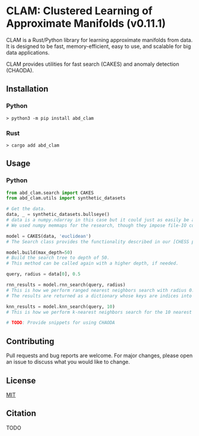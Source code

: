 # CLAM: Clustered Learning of Approximate Manifolds (v0.11.1)

CLAM is a Rust/Python library for learning approximate manifolds from data.
It is designed to be fast, memory-efficient, easy to use, and scalable for big data applications.

CLAM provides utilities for fast search (CAKES) and anomaly detection (CHAODA).

## Installation

### Python

```shell
> python3 -m pip install abd_clam
```

### Rust

```shell
> cargo add abd_clam
```

## Usage

### Python

```python
from abd_clam.search import CAKES
from abd_clam.utils import synthetic_datasets

# Get the data.
data, _ = synthetic_datasets.bullseye()
# data is a numpy.ndarray in this case but it could just as easily be a numpy.memmap if your data do fit in RAM.
# We used numpy memmaps for the research, though they impose file-IO costs.

model = CAKES(data, 'euclidean')
# The Search class provides the functionality described in our [CHESS paper](https://arxiv.org/abs/1908.08551).

model.build(max_depth=50)
# Build the search tree to depth of 50.
# This method can be called again with a higher depth, if needed.

query, radius = data[0], 0.5

rnn_results = model.rnn_search(query, radius)
# This is how we perform ranged nearest neighbors search with radius 0.5 around the query.
# The results are returned as a dictionary whose keys are indices into the data array and whose values are the distance to the query.

knn_results = model.knn_search(query, 10)
# This is how we perform k-nearest neighbors search for the 10 nearest neighbors of query.

# TODO: Provide snippets for using CHAODA
```

## Contributing

Pull requests and bug reports are welcome.
For major changes, please open an issue to discuss what you would like to change.

## License

[MIT](LICENSE)

## Citation

TODO
